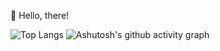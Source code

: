 :two_men_holding_hands: Hello, there! 

![Top Langs](https://github-readme-stats.vercel.app/api/top-langs/?username=nuclearslippers)
![Ashutosh's github activity graph](https://github-readme-activity-graph.vercel.app/graph?username=nuclearslippers&theme=github-dark-dimmed)
